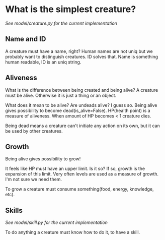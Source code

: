 # What is the simplest creature?

*See model/creature.py for the current implementation*

## Name and ID
A creature must have a name, right? Human names are not uniq but we probably want to distinguish creatures.
ID solves that. Name is something human readable, ID is an uniq string.

## Aliveness
What is the difference between being created and being alive?
A creature must be alive. Otherwise it is just a thing or an object.

What does it mean to be alive? Are undeads alive? I guess so.
Being alive gives possibility to become dead(is_alive=False).
HP(health point) is a measure of aliveness. When amount of HP becomes < 1 creature dies.

Being dead means a creature can't initiate any action on its own, but it can be used by other creatures.

## Growth
Being alive gives possibility to grow!

It feels like HP must have an upper limit. Is it so? If so, growth is the expansion of this limit.
Very often levels are used as a measure of growth. I'm not sure we need them.

To grow a creature must consume something(food, energy, knowledge, etc).

## Skills

*See model/skill.py for the current implementation*

To do anything a creature must know how to do it, to have a skill.

